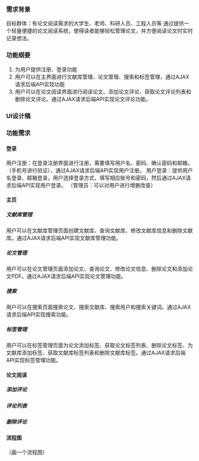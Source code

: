 ### 需求背景
目标群体：有论文阅读需求的大学生、老师、科研人员、工程人员等
通过提供一个轻量便捷的论文阅读系统，使得读者能够轻松管理论文，并方便阅读论文时实时记录想法。
### 功能纲要
1. 为用户提供注册、登录功能
2. 用户可以在主界面进行文献库管理、论文管理、搜索和标签管理，通过AJAX请求后端API实现功能
3. 用户可以在论文阅读界面进行阅读论文、添加论文评论、获取论文评论列表和删除论文评论。通过AJAX请求后端API实现论文评论功能。
### UI设计稿

### 功能需求
#### 登录
用户注册：在登录注册界面进行注册，需要填写用户名、密码、确认密码和邮箱，（手机号进行验证），通过AJAX请求后端API实现用户注册。
用户登录：提供用户名登录、邮箱登录，用户选择登录方式，填写相应账号和密码，然后通过AJAX请求后端API实现用户登录。
（管理员：可以对用户进行增删改查）
#### 主页
##### 文献库管理
用户可以在文献库管理页面创建文献库、查询文献库、修改文献库信息和删除文献库。通过AJAX请求后端API实现文献库管理功能。
##### 论文管理
用户可以在论文管理页面添加论文、查询论文、修改论文信息、删除论文和添加论文PDF。通过AJAX请求后端API实现论文管理功能。
##### 搜索
用户可以在搜索页面搜索论文、搜索文献库、搜索用户和搜索关键词。通过AJAX请求后端API实现搜索功能。
##### 标签管理
用户可以在标签管理页面为论文添加标签、获取论文标签列表、删除论文标签、为文献库添加标签、获取文献库标签列表和删除文献库标签。通过AJAX请求后端API实现标签管理功能。

#### 论文阅读
##### 添加评论
##### 评论列表
##### 删除评论


#### 流程图
（画一个流程图）
